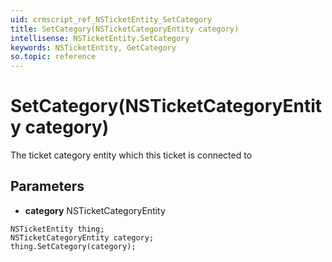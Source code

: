 ```yaml
---
uid: crmscript_ref_NSTicketEntity_SetCategory
title: SetCategory(NSTicketCategoryEntity category)
intellisense: NSTicketEntity.SetCategory
keywords: NSTicketEntity, GetCategory
so.topic: reference
---
```


# SetCategory(NSTicketCategoryEntity category)

The ticket category entity which this ticket is connected to

## Parameters

* **category** NSTicketCategoryEntity

```crmscript
NSTicketEntity thing;
NSTicketCategoryEntity category;
thing.SetCategory(category);
```

